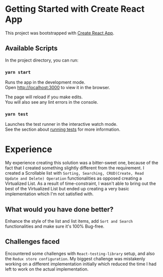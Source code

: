 # Getting Started with Create React App

This project was bootstrapped with [Create React App](https://github.com/facebook/create-react-app).

## Available Scripts

In the project directory, you can run:

### `yarn start`

Runs the app in the development mode.\
Open [http://localhost:3000](http://localhost:3000) to view it in the browser.

The page will reload if you make edits.\
You will also see any lint errors in the console.

### `yarn test`

Launches the test runner in the interactive watch mode.\
See the section about [running tests](https://facebook.github.io/create-react-app/docs/running-tests) for more information.

# Experience

My experience creating this solution was a bitter-sweet one, because of the fact that I created something slightly different from the requirement.
I created a Scrollable list with `Sorting, Searching, CRUD(Create, Read Update and Delete) Operation` functionalities as opposed creating a Virtualized List.
As a result of time-constraint, I wasn't able to bring out the best of the Virtualized List but ended up creating a very basic implementation which I'm not satisfied with.

## What would you have done better?

Enhance the style of the list and list items, add `Sort and Search` functionalities and make sure it's 100% Bug-free.

## Challenges faced

Encountered some challenges with `React-testing-library` setup, and also the `Redux store configuration`. My biggest challenge was mistakenly working on a different implementation initially which reduced the time I had left to work on the actual implementation.

